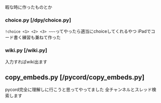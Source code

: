 暇な時に作ったものとか

### choice.py [/dpy/choice.py]
`!choice <1> <2> <3> ~~~`ってやったら適当にchoiceしてくれるやつ
iPadでコード書く練習も兼ねて作った

### wiki.py [/wiki.py]
入力すればwiki出ます

## copy_embeds.py [/pycord/copy_embeds.py]
pycord完全に理解しに行こうと思ってやってました
全チャンネルとスレッド検索します
